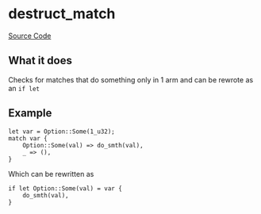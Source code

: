 # destruct_match

[Source Code](https://github.com/software-mansion/cairo-lint/tree/main/crates/cairo-lint-core/src/lints/single_match.rs#L41)

## What it does

Checks for matches that do something only in 1 arm and can be rewrote as an `if let`

## Example

```cairo
let var = Option::Some(1_u32);
match var {
    Option::Some(val) => do_smth(val),
    _ => (),
}
```

Which can be rewritten as

```cairo
if let Option::Some(val) = var {
    do_smth(val),
}
```
